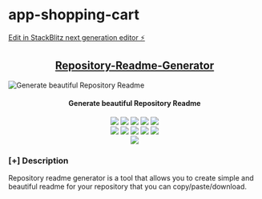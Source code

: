 # app-shopping-cart

[Edit in StackBlitz next generation editor ⚡️](https://stackblitz.com/~/github.com/pankajraut21/app-shopping-cart)

<h2 align="center"><u>Repository-Readme-Generator</u></h2>

![Generate beautiful Repository Readme](images/banner.png)
<h4 align="center"> Generate beautiful Repository Readme </h4>

<p align="center">
    <img src="https://img.shields.io/github/stars/pankajraut21/app-shopping-cart?style=for-the-badge&color=orange">
    <img src="https://img.shields.io/github/forks/pankajraut21/app-shopping-cart?style=for-the-badge&color=purple">
    <img src="https://img.shields.io/github/license/pankajraut21/app-shopping-cart?style=for-the-badge&color=blue">
    <img src="https://img.shields.io/github/issues/pankajraut21/app-shopping-cart?style=for-the-badge&color=red">
    <img src="https://img.shields.io/github/contributors/pankajraut21/app-shopping-cart?style=for-the-badge&color=cyan">
<br>
    <img src="https://img.shields.io/badge/Author-Pankaj Raut-magenta?style=flat-square">
    <img src="https://img.shields.io/badge/Open%20Source-Yes-orange?style=flat-square">
    <img src="https://img.shields.io/badge/Maintained-Yes-cyan?style=flat-square">
    <img src="https://img.shields.io/badge/Made%20In-India-green?style=flat-square">
    <img src="https://img.shields.io/badge/Written%20In-Angular-blue?style=flat-square">
<br>
    <img src="https://github-readme-stats.vercel.app/api/pin/?username=pankajraut21&repo=app-shopping-cart&theme=synthwave">
</p>

### [+] Description
Repository readme generator is a tool that allows you to create simple and beautiful readme for your repository that you can copy/paste/download.

